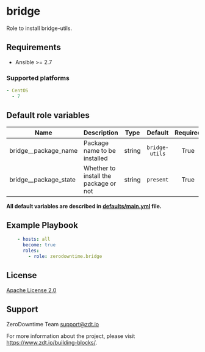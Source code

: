 # bridge

Role to install bridge-utils.

## Requirements

- Ansible >= 2.7

### Supported platforms

```yml
- CentOS
  - 7
```

## Default role variables

| Name | Description | Type | Default | Required |
| -----| ----------- | :--: | :------:| :------: |
| bridge__package_name | Package name to be installed | string | `bridge-utils` | True |
| bridge__package_state | Whether to install the package or not | string | `present` | True |

**All default variables are described in [defaults/main.yml](defaults/main.yml) file.**



## Example Playbook

```yaml
    - hosts: all
      become: true
      roles:
        - role: zerodowntime.bridge
```

## License

[Apache License 2.0](LICENSE)

## Support

ZeroDowntime Team <support@zdt.io>

For more information about the project, please visit https://www.zdt.io/building-blocks/.
